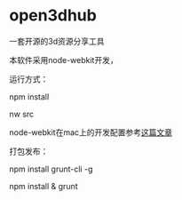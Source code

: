 open3dhub
=========

一套开源的3d资源分享工具

本软件采用node-webkit开发，

运行方式：

npm install

nw src

node-webkit在mac上的开发配置参考[这篇文章](http://yuankeqiang.lofter.com/post/8de51_a50fee)


打包发布：

npm install grunt-cli -g

npm install & grunt
